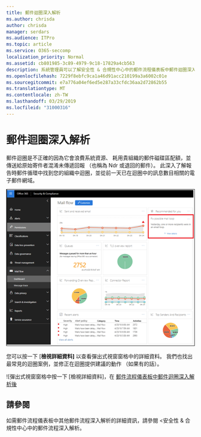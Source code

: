 ```yaml
---
title: 郵件迴圈深入解析
ms.author: chrisda
author: chrisda
manager: serdars
ms.audience: ITPro
ms.topic: article
ms.service: O365-seccomp
localization_priority: Normal
ms.assetid: cb801985-3c89-4979-9c18-17829a4cb563
description: 系統管理員可以了解安全性 & 合規性中心中的郵件流程儀表板中郵件迴圈深入解析。
ms.openlocfilehash: 7229f8ebfc9ca1a46d91acc210199a3a6002c01e
ms.sourcegitcommit: e7a776a04ef6ed5e287a33cfdc36aa2d72862b55
ms.translationtype: MT
ms.contentlocale: zh-TW
ms.lasthandoff: 03/29/2019
ms.locfileid: "31000316"
---
```

# <a name="mail-loop-insight"></a>郵件迴圈深入解析

郵件迴圈是不正確的因為它會浪費系統資源、 耗用貴組織的郵件磁碟區配額，並傳送給原始寄件者混淆未傳遞回報 （也稱為 Ndr 或退回的郵件）。 此深入了解報告時郵件循環中找到您的組織中迴圈，並從前一天已在迴圈中的訊息數目相關的電子郵件網域。

![在郵件流程儀表板中安全性 & 合規性中心中的郵件迴圈深入解析](media/c3f707cb-4c89-4e88-989c-81ce1d1d6b99.png)

您可以按一下 [**檢視詳細資料]** 以查看彈出式視窗窗格中的詳細資料。 我們也找出最常見的迴圈案例，並修正在迴圈提供建議的動作 （如果有的話）。

![彈出式視窗窗格中按一下 [檢視詳細資料]，在 [郵件流程儀表板中郵件迴圈深入解析後](media/f7e21300-c62f-41ec-853f-4a2775cd8aa7.png)

## <a name="see-also"></a>請參閱

如需郵件流程儀表板中其他郵件流程深入解析的詳細資訊，請參閱 <<c0>安全性 &amp; 合規性中心中的郵件流程深入解析。
